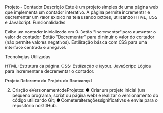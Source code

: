 Projeto - Contador
Descrição
Este é um projeto simples de uma página web que implementa um contador interativo. A página permite incrementar e decrementar um valor exibido na tela usando botões, utilizando HTML, CSS e JavaScript.
Funcionalidades

Exibe um contador inicializado em 0.
Botão "Incrementar" para aumentar o valor do contador.
Botão "Decrementar" para diminuir o valor do contador (não permite valores negativos).
Estilização básica com CSS para uma interface centrada e amigável.

Tecnologias Utilizadas

HTML: Estrutura da página.
CSS: Estilização e layout.
JavaScript: Lógica para incrementar e decrementar o contador.

Projeto Referente do Projeto de Bootcamp I

2. Criação eVersionamentodeProjetos:
 ● Criar um projeto inicial (um pequeno programa, script ou página web) e realizar o
 versionamento do código utilizando Git;
 ● Cometeralteraçõessignificativas e enviar para o repositório no GitHub.
